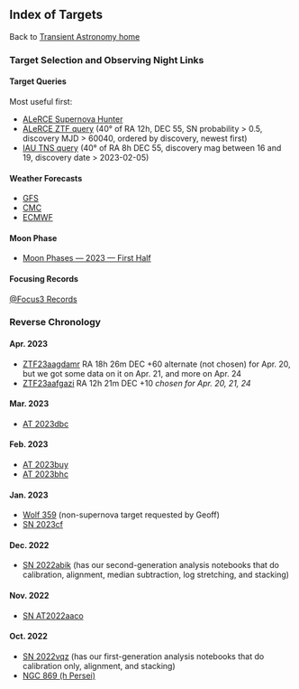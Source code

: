 ## Index of Targets

Back to [Transient Astronomy home](../index.html)

### Target Selection and Observing Night Links

#### Target Queries

Most useful first:

* [ALeRCE Supernova Hunter](https://snhunter.alerce.online)
* [ALeRCE ZTF query](https://alerce.online/?selectedClassifier=stamp_classifier&selectedClass=SN&probability=0.5&ndet=2&ndet=2797&ranking=1&firstmjd=60040&ra=180&dec=55&radius=144000&count=false&page=1&perPage=20) (40&deg; of RA 12h, DEC 55, SN probability > 0.5, discovery MJD > 60040, ordered by discovery, newest first)
* [IAU TNS query](https://www.wis-tns.org/search?&ra=120.0&decl=55.0&radius=40.0&coords_unit=deg&date_start%5Bdate%5D=2023-02-05&date_end%5Bdate%5D=&discovery_mag_min=16&discovery_mag_max=19) (40&deg; of RA 8h DEC 55, discovery mag between 16 and 19, discovery date > 2023-02-05)

#### Weather  Forecasts

* [GFS](https://forecast.weather.gov/MapClick.php?w0=t&w3=sfcwind&w3u=1&w4=sky&w5=pop&w7=rain&w9=snow&w13u=0&w16u=1&w17u=1&AheadHour=0&Submit=Submit&FcstType=graphical&textField1=37.3717&textField2=-117.984&site=all&unit=0&dd=&bw=)
* [CMC](https://www.cleardarksky.com/c/DpSprObCAkey.html?1)
* [ECMWF](https://www.yr.no/en/forecast/graph/2-5346035/United%20States/California/Inyo%20County/The%20Elephant)

#### Moon Phase

* [Moon Phases &mdash; 2023 &mdash; First Half](./resources/MoonPhases-2023H1.png)

#### Focusing Records

[@Focus3 Records](./at_focus3_records.html)

### Reverse Chronology

#### Apr. 2023

* [ZTF23aagdamr](./ZTF23aagdamr/index.html) RA 18h 26m DEC +60 alternate (not chosen) for Apr. 20, but we got some data on it on Apr. 21, and more on Apr. 24
* [ZTF23aafgazi](./ZTF23aafgazi/index.html) RA 12h 21m DEC +10 *chosen for Apr. 20, 21, 24*

#### Mar. 2023

* [AT 2023dbc](./AT_2023dbc/index.html)

#### Feb. 2023

* [AT 2023buy](./AT_2023buy/index.html)
* [AT 2023bhc](./AT_2023bhc/index.html)

#### Jan. 2023

* [Wolf 359](./Wolf_359/index.html) (non-supernova target requested by Geoff)
* [SN 2023cf](./SN_2023cf/index.html)

#### Dec. 2022

* [SN 2022abik](./SN_2022abik/index.html) (has our second-generation analysis notebooks that do calibration, alignment, median subtraction, log stretching, and stacking)

#### Nov. 2022

* [SN AT2022aaco](./SN_AT2022aaco/index.html)

#### Oct. 2022

* [SN 2022vqz](./SN_2022vqz/index.html) (has our first-generation analysis notebooks that do calibration only, alignment, and stacking)
* [NGC 869 (h Persei)](./NGC_869/2022-10-1819-NGC_869/index.html)
